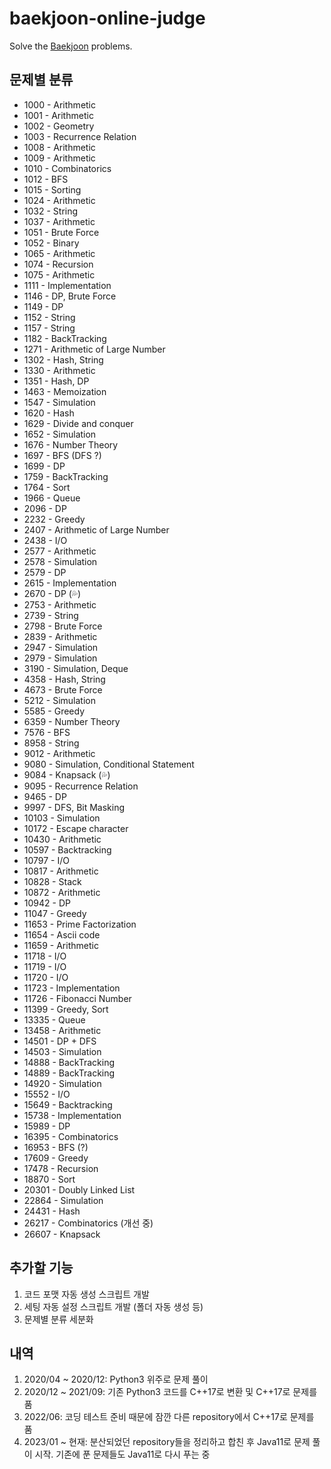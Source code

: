 # baekjoon-online-judge

Solve the [Baekjoon](https://www.acmicpc.net/) problems.

## 문제별 분류

- 1000 - Arithmetic
- 1001 - Arithmetic
- 1002 - Geometry
- 1003 - Recurrence Relation
- 1008 - Arithmetic
- 1009 - Arithmetic
- 1010 - Combinatorics
- 1012 - BFS
- 1015 - Sorting
- 1024 - Arithmetic
- 1032 - String
- 1037 - Arithmetic
- 1051 - Brute Force
- 1052 - Binary
- 1065 - Arithmetic
- 1074 - Recursion
- 1075 - Arithmetic
- 1111 - Implementation
- 1146 - DP, Brute Force
- 1149 - DP
- 1152 - String
- 1157 - String
- 1182 - BackTracking
- 1271 - Arithmetic of Large Number
- 1302 - Hash, String
- 1330 - Arithmetic
- 1351 - Hash, DP
- 1463 - Memoization
- 1547 - Simulation
- 1620 - Hash
- 1629 - Divide and conquer
- 1652 - Simulation
- 1676 - Number Theory
- 1697 - BFS (DFS ?)
- 1699 - DP
- 1759 - BackTracking
- 1764 - Sort
- 1966 - Queue
- 2096 - DP
- 2232 - Greedy
- 2407 - Arithmetic of Large Number
- 2438 - I/O
- 2577 - Arithmetic
- 2578 - Simulation
- 2579 - DP
- 2615 - Implementation
- 2670 - DP (💦)
- 2753 - Arithmetic
- 2739 - String
- 2798 - Brute Force
- 2839 - Arithmetic
- 2947 - Simulation
- 2979 - Simulation
- 3190 - Simulation, Deque
- 4358 - Hash, String
- 4673 - Brute Force
- 5212 - Simulation
- 5585 - Greedy
- 6359 - Number Theory
- 7576 - BFS
- 8958 - String
- 9012 - Arithmetic
- 9080 - Simulation, Conditional Statement
- 9084 - Knapsack (💦)
- 9095 - Recurrence Relation
- 9465 - DP
- 9997 - DFS, Bit Masking
- 10103 - Simulation
- 10172 - Escape character
- 10430 - Arithmetic
- 10597 - Backtracking
- 10797 - I/O
- 10817 - Arithmetic
- 10828 - Stack
- 10872 - Arithmetic
- 10942 - DP
- 11047 - Greedy
- 11653 - Prime Factorization
- 11654 - Ascii code
- 11659 - Arithmetic
- 11718 - I/O
- 11719 - I/O
- 11720 - I/O
- 11723 - Implementation
- 11726 - Fibonacci Number
- 11399 - Greedy, Sort
- 13335 - Queue
- 13458 - Arithmetic
- 14501 - DP + DFS
- 14503 - Simulation
- 14888 - BackTracking
- 14889 - BackTracking
- 14920 - Simulation
- 15552 - I/O
- 15649 - Backtracking
- 15738 - Implementation
- 15989 - DP
- 16395 - Combinatorics
- 16953 - BFS (?)
- 17609 - Greedy
- 17478 - Recursion
- 18870 - Sort
- 20301 - Doubly Linked List
- 22864 - Simulation
- 24431 - Hash
- 26217 - Combinatorics (개선 중)
- 26607 - Knapsack

## 추가할 기능

1. 코드 포맷 자동 생성 스크립트 개발
2. 세팅 자동 설정 스크립트 개발 (폴더 자동 생성 등)
3. 문제별 분류 세분화

## 내역

1. 2020/04 ~ 2020/12: Python3 위주로 문제 풀이
2. 2020/12 ~ 2021/09: 기존 Python3 코드를 C++17로 변환 및 C++17로 문제를 품
3. 2022/06: 코딩 테스트 준비 때문에 잠깐 다른 repository에서 C++17로 문제를 품
4. 2023/01 ~ 현재: 분산되었던 repository들을 정리하고 합친 후 Java11로 문제 풀이 시작. 기존에 푼 문제들도 Java11로 다시 푸는 중
